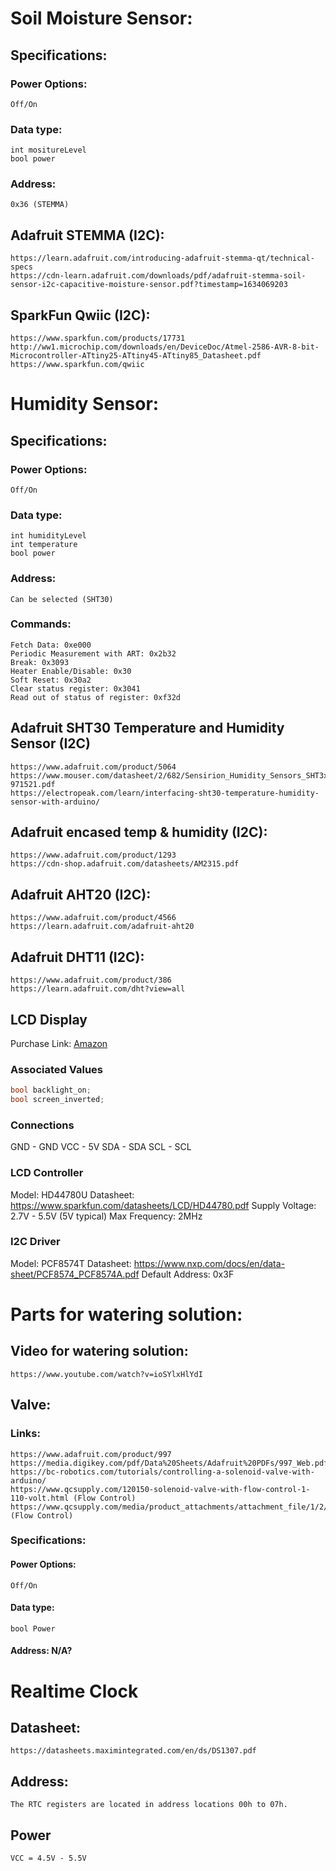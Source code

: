 # Soil Moisture Sensor:

## Specifications:
### Power Options: 
    Off/On
### Data type: 
    int mositureLevel
    bool power
### Address: 
    0x36 (STEMMA)


## Adafruit STEMMA (I2C):
    https://learn.adafruit.com/introducing-adafruit-stemma-qt/technical-specs
    https://cdn-learn.adafruit.com/downloads/pdf/adafruit-stemma-soil-sensor-i2c-capacitive-moisture-sensor.pdf?timestamp=1634069203

## SparkFun Qwiic (I2C):
    https://www.sparkfun.com/products/17731
    http://ww1.microchip.com/downloads/en/DeviceDoc/Atmel-2586-AVR-8-bit-Microcontroller-ATtiny25-ATtiny45-ATtiny85_Datasheet.pdf
    https://www.sparkfun.com/qwiic

# Humidity Sensor:

## Specifications: 
### Power Options: 
    Off/On
### Data type:
    int humidityLevel
    int temperature
    bool power
### Address: 
    Can be selected (SHT30)

### Commands:
    Fetch Data: 0xe000
    Periodic Measurement with ART: 0x2b32
    Break: 0x3093
    Heater Enable/Disable: 0x30
    Soft Reset: 0x30a2
    Clear status register: 0x3041
    Read out of status of register: 0xf32d


## Adafruit SHT30 Temperature and Humidity Sensor (I2C)
    https://www.adafruit.com/product/5064
    https://www.mouser.com/datasheet/2/682/Sensirion_Humidity_Sensors_SHT3x_Datasheet_digital-971521.pdf
    https://electropeak.com/learn/interfacing-sht30-temperature-humidity-sensor-with-arduino/

## Adafruit encased temp & humidity (I2C):
    https://www.adafruit.com/product/1293
    https://cdn-shop.adafruit.com/datasheets/AM2315.pdf

## Adafruit AHT20 (I2C):
    https://www.adafruit.com/product/4566
    https://learn.adafruit.com/adafruit-aht20

## Adafruit DHT11 (I2C):
    https://www.adafruit.com/product/386
    https://learn.adafruit.com/dht?view=all




## LCD Display

Purchase Link: [Amazon](https://www.amazon.com/SunFounder-Serial-Module-Arduino-Mega2560/dp/B01GPUMP9C/ref=sr_1_5?dchild=1&keywords=i2c+lcd&qid=1631548048&sr=8-5)

### Associated Values
```c
bool backlight_on;
bool screen_inverted;
```

### Connections
GND - GND
VCC - 5V
SDA - SDA
SCL - SCL

### LCD Controller
Model: HD44780U
Datasheet: https://www.sparkfun.com/datasheets/LCD/HD44780.pdf
Supply Voltage: 2.7V - 5.5V (5V typical)
Max Frequency: 2MHz

### I2C Driver
Model: PCF8574T
Datasheet: https://www.nxp.com/docs/en/data-sheet/PCF8574_PCF8574A.pdf
Default Address: 0x3F


# Parts for watering solution:

## Video for watering solution: 
    https://www.youtube.com/watch?v=ioSYlxHlYdI

## Valve:
### Links:
    https://www.adafruit.com/product/997    
    https://media.digikey.com/pdf/Data%20Sheets/Adafruit%20PDFs/997_Web.pdf
    https://bc-robotics.com/tutorials/controlling-a-solenoid-valve-with-arduino/
    https://www.qcsupply.com/120150-solenoid-valve-with-flow-control-1-110-volt.html (Flow Control)
    https://www.qcsupply.com/media/product_attachments/attachment_file/1/2/120150_SS.pdf (Flow Control)

### Specifications:
#### Power Options: 
    Off/On
#### Data type:
    bool Power
#### Address: N/A?


# Realtime Clock

## Datasheet:
    https://datasheets.maximintegrated.com/en/ds/DS1307.pdf

## Address:
    The RTC registers are located in address locations 00h to 07h.

## Power
    VCC = 4.5V - 5.5V